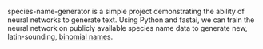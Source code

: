 species-name-generator is a simple project demonstrating the ability of neural networks to generate text. Using Python and fastai, we can train the neural network on publicly available species name data to generate new, latin-sounding, [binomial names](https://en.wikipedia.org/wiki/Binomial_nomenclature).
